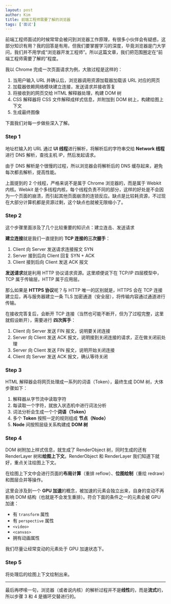 ```yaml
---
layout: post
author: Kim
title: 前端工程师需要了解的浏览器
tags: ['面试']
---
```


前端工程师面试的时候常常会被问到浏览器工作原理，有很多小伙伴会有疑惑，这部分知识有用？我的回答是有用，但我们要掌握学习的深度，毕竟浏览器是门大学问，我们并不用学成“浏览器开发工程师”。所以这篇文章，我们把范围圈定在“前端工程师需要了解的”程度。

我以 Chrome 完成一次页面请求为例，大致过程是这样的：

1. 当用户输入 URL 并确认后，浏览器调用资源加载器加载该 URL 对应的网页
1. 加载器依赖网络模块建立连接，发送请求并接收答复
1. 将接收到的网页交给 HTML 解释器处理，构建 DOM 树
1. CSS 解释器将 CSS 文件解释成样式信息，并附加到 DOM 树上，构建绘图上下文
1. 生成最终图像

下面我们对每一步做些深入了解。

### Step 1

地址栏输入的 URL 通过 **UI 线程**进行解析，将解析后的字符串交给 **Network 线程**进行 DNS 解析，查找主机 IP，然后发起请求。

由于 DNS 解析是个很慢的过程，所以浏览器会将解析后的 DNS 缓存起来，避免每次都去解析，提高性能。

上面提到的 2 个线程，严格来说不是属于 Chrome 浏览器的，而是属于 Webkit 内核。Webkit 是个多线程内核，每个线程负责不同的部分，这样的好处是不会因为一个页面的崩溃，而引起其他页面崩溃的连锁反应。缺点是比较耗资源，不过现在大部分计算机都是资源过剩，这个缺点也就被无限缩小了。

### Step 2

这个步骤里面涉及了几个比较重要的知识点：建立连击、发送请求

**建立连接**就是我们一直提到的 **TCP 连接的三次握手**：

1. Client 向 Server 发送请求连接报文 SYN
1. Server 接到后向 Client 回复 SYN + ACK
1. Client 接到后向 Client 发送 ACK 报文

**发送请求**就是利用 HTTP 协议请求资源。这里顺便说下在 TCP/IP 四层模型中，TCP 属于传输层，HTTP 属于应用层。

那么如果是 **HTTPS 协议**呢？与 HTTP 唯一的区别就是，HTTPS 会在 TCP 连接建立后，再与服务器建立一条 TLS 加密通道（安全层），将传输内容通过通道进行传输。

在接收完答复后，会断开 TCP 连接（当然也可能不断开，但为了过程完整，这里就假设断开），需要进行 **四次挥手**：

1. Client 向 Server 发送 FIN 报文，说明要关闭连接
2. Server 向 Client 发送 ACK 报文，说明接到关闭连接的请求，正在做关闭前处理
3. Server 向 Client 发送 FIN 报文，说明开始关闭连接
4. Client 向 Server 发送 ACK 报文，确认等待关闭

### Step 3

HTML 解释器会将网页处理成一系列的词语（Token），最终生成 DOM 树，大体步骤如下：

1. 解释器从字节流中读取字符
1. 每读取一个字符，就放入状态机中进行词法分析
1. 词法分析会生成一个个**词语（Token）**
1. 多个 **Token** 按照一定的规则组成 **节点（Node）**
1. **Node** 间按照层级关系构建成 **DOM 树**

### Step 4

DOM 树附加上样式信息，就生成了 RenderObject 树，同时生成的还有 RenderLayer 树和**绘图上下文**。RenderObject 和 RenderLayer 我们知道下就好，重点关注绘图上下文。

在绘图上下文中会进行页面的**布局计算**（重排 reflow）、**位图绘制**（重绘 redraw）和图层合并等操作。

这里会涉及到一个 **GPU 加速**的概念，被加速的元素会独立出来，自身的变动不再影响 DOM 结构（也就是不会发生重排）。符合下面的条件之一的元素会被 GPU 加速：

- 有 `transform` 属性
- 有 `perspective` 属性
- `<video>`
- `<canvas>`
- 拥有动画属性

我们尽量让经常变动的元素处于 GPU 加速状态下。

### Step 5

将处理后的绘图上下文绘制出来。

---

最后再啰嗦一句，浏览器（或者说内核）的解析过程并不是**线性**的，而是**流式**的，所以步骤 3 和 4 是循环交替进行的。
